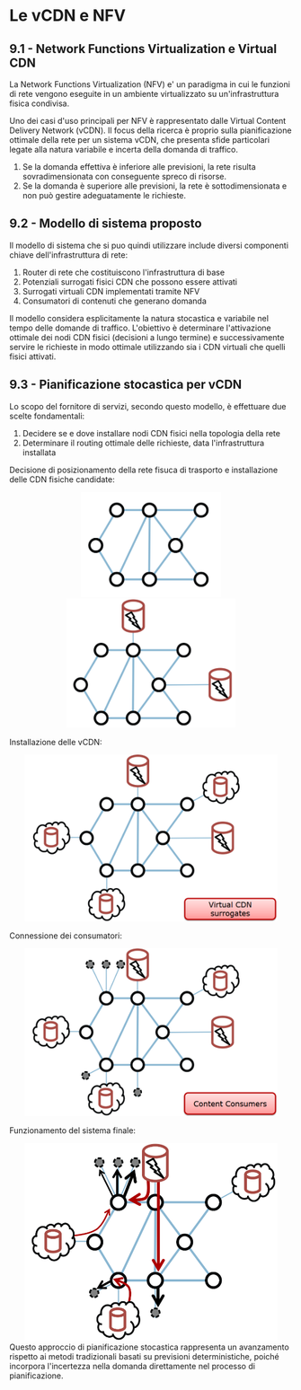 # Le vCDN e NFV
## 9.1 - Network Functions Virtualization e Virtual CDN

La Network Functions Virtualization (NFV) e' un paradigma in cui le funzioni di rete vengono eseguite in un ambiente virtualizzato su un'infrastruttura fisica condivisa.

Uno dei casi d'uso principali per NFV è rappresentato dalle Virtual Content Delivery Network (vCDN). Il focus della ricerca è proprio sulla pianificazione ottimale della rete per un sistema vCDN, che presenta sfide particolari legate alla natura variabile e incerta della domanda di traffico.

1. Se la domanda effettiva è inferiore alle previsioni, la rete risulta sovradimensionata con conseguente spreco di risorse.
2. Se la domanda è superiore alle previsioni, la rete è sottodimensionata e non può gestire adeguatamente le richieste.
   
## 9.2 - Modello di sistema proposto

Il modello di sistema che si puo quindi utilizzare include diversi componenti chiave dell'infrastruttura di rete:

1. Router di rete che costituiscono l'infrastruttura di base
2. Potenziali surrogati fisici CDN che possono essere attivati
3. Surrogati virtuali CDN implementati tramite NFV
4. Consumatori di contenuti che generano domanda

Il modello considera esplicitamente la natura stocastica e variabile nel tempo delle domande di traffico. L'obiettivo è determinare l'attivazione ottimale dei nodi CDN fisici (decisioni a lungo termine) e successivamente servire le richieste in modo ottimale utilizzando sia i CDN virtuali che quelli fisici attivati.

## 9.3 - Pianificazione stocastica per vCDN

Lo scopo del fornitore di servizi, secondo questo modello, è effettuare due scelte fondamentali:

1. Decidere se e dove installare nodi CDN fisici nella topologia della rete
2. Determinare il routing ottimale delle richieste, data l'infrastruttura installata

Decisione di posizionamento della rete fisuca di trasporto e installazione delle CDN fisiche candidate:
<div align="center">
  <img src="./images/09-1.png" width="250">
  <img src="./images/09-2.png" width="300">
</div>

Installazione delle vCDN:
<div align="center">
  <img src="./images/09-3.png" width="450">
</div>

Connessione dei consumatori:
<div align="center">
  <img src="./images/09-4.png" width="450">
</div>

Funzionamento del sistema finale:
<div align="center">
  <img src="./images/09-5.png" width="450">
</div>
Questo approccio di pianificazione stocastica rappresenta un avanzamento rispetto ai metodi tradizionali basati su previsioni deterministiche, poiché incorpora l'incertezza nella domanda direttamente nel processo di pianificazione.